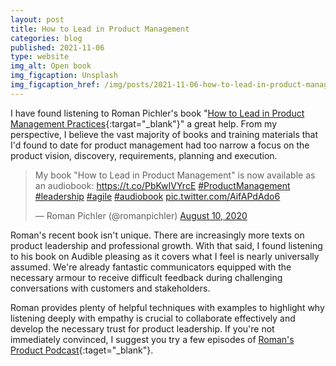 ```yaml
---
layout: post
title: How to Lead in Product Management
categories: blog
published: 2021-11-06
type: website
img_alt: Open book
img_figcaption: Unsplash
img_figcaption_href: /img/posts/2021-11-06-how-to-lead-in-product-management.jpg
---
```



I have found listening to Roman Pichler's book "[How to Lead in Product Management Practices](https://www.audible.co.uk/pd/How-to-Lead-in-Product-Management-Audiobook/B08FCWFLZM){:targat="_blank"}" a great help. From my perspective, I believe the vast majority of books and training materials that I'd found to date for product management had too narrow a focus on the product vision, discovery, requirements, planning and execution.

<blockquote class="twitter-tweet"><p lang="en" dir="ltr">My book &quot;How to Lead in Product Management&quot; is now available as an audiobook: <a href="https://t.co/PbKwIVYrcE">https://t.co/PbKwIVYrcE</a> <a href="https://twitter.com/hashtag/ProductManagement?src=hash&amp;ref_src=twsrc%5Etfw">#ProductManagement</a> <a href="https://twitter.com/hashtag/leadership?src=hash&amp;ref_src=twsrc%5Etfw">#leadership</a> <a href="https://twitter.com/hashtag/agile?src=hash&amp;ref_src=twsrc%5Etfw">#agile</a> <a href="https://twitter.com/hashtag/audiobook?src=hash&amp;ref_src=twsrc%5Etfw">#audiobook</a> <a href="https://t.co/AifAPdAdo6">pic.twitter.com/AifAPdAdo6</a></p>&mdash; Roman Pichler (@romanpichler) <a href="https://twitter.com/romanpichler/status/1292743718446014465?ref_src=twsrc%5Etfw">August 10, 2020</a></blockquote> <script async src="https://platform.twitter.com/widgets.js" charset="utf-8"></script>

Roman's recent book isn't unique. There are increasingly more texts on product leadership and professional growth. With that said, I found listening to his book on Audible pleasing as it covers what I feel is nearly universally assumed. We're already fantastic communicators equipped with the necessary armour to receive difficult feedback during challenging conversations with customers and stakeholders.

Roman provides plenty of helpful techniques with examples to highlight why listening deeply with empathy is crucial to collaborate effectively and develop the necessary trust for product leadership. If you're not immediately convinced, I suggest you try a few episodes of [Roman's Product Podcast](https://www.romanpichler.com/podcast/){:taget="_blank"}.
